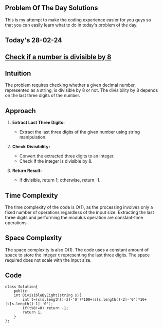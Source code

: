 ## Problem Of The Day Solutions

This is my attempt to make the coding experience easier for you guys so that you can easily learn what to do in today's problem of the day.

## Today's 28-02-24 
## [Check if a number is divisible by 8](https://www.geeksforgeeks.org/problems/check-if-a-number-is-divisible-by-83957/1)

## Intuition

The problem requires checking whether a given decimal number, represented as a string, is divisible by 8 or not. The divisibility by 8 depends on the last three digits of the number.

## Approach

1. **Extract Last Three Digits:**
   - Extract the last three digits of the given number using string manipulation.

2. **Check Divisibility:**
   - Convert the extracted three digits to an integer.
   - Check if the integer is divisible by 8.

3. **Return Result:**
   - If divisible, return 1; otherwise, return -1.

## Time Complexity

The time complexity of the code is O(1), as the processing involves only a fixed number of operations regardless of the input size. Extracting the last three digits and performing the modulus operation are constant-time operations.

## Space Complexity

The space complexity is also O(1). The code uses a constant amount of space to store the integer `t` representing the last three digits. The space required does not scale with the input size.




## Code 

```
class Solution{
    public:
    int DivisibleByEight(string s){
        int t=(s[s.length()-3]-'0')*100+(s[s.length()-2]-'0')*10+(s[s.length()-1]-'0');
        if(t%8!=0) return -1;
        return 1;
    }
};
    
```
